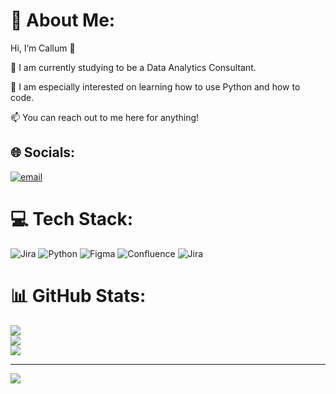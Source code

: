# 💫 About Me:
Hi, I’m Callum 🤝

🔭 I am currently studying to be a Data Analytics Consultant.

🌱 I am especially interested on learning how to use Python and how to code.

📫 You can reach out to me here for anything!


## 🌐 Socials:
[![email](https://img.shields.io/badge/Email-D14836?logo=gmail&logoColor=white)](mailto:grainger.ca@outlook.com) 

# 💻 Tech Stack:
![Jira](https://img.shields.io/badge/jira-%230A0FFF.svg?style=for-the-badge&logo=jira&logoColor=white) ![Python](https://img.shields.io/badge/python-3670A0?style=for-the-badge&logo=python&logoColor=ffdd54) ![Figma](https://img.shields.io/badge/figma-%23F24E1E.svg?style=for-the-badge&logo=figma&logoColor=white) ![Confluence](https://img.shields.io/badge/confluence-%23172BF4.svg?style=for-the-badge&logo=confluence&logoColor=white) ![Jira](https://img.shields.io/badge/jira-%230A0FFF.svg?style=for-the-badge&logo=jira&logoColor=white)
# 📊 GitHub Stats:
![](https://github-readme-stats.vercel.app/api?username=CGrainger1&theme=blue_navy&hide_border=true&include_all_commits=false&count_private=false)<br/>
![](https://nirzak-streak-stats.vercel.app/?user=CGrainger1&theme=blue_navy&hide_border=true)<br/>
![](https://github-readme-stats.vercel.app/api/top-langs/?username=CGrainger1&theme=blue_navy&hide_border=true&include_all_commits=false&count_private=false&layout=compact)

---
[![](https://visitcount.itsvg.in/api?id=CGrainger1&icon=0&color=4)](https://visitcount.itsvg.in)

<!-- Proudly created with GPRM ( https://gprm.itsvg.in ) -->
